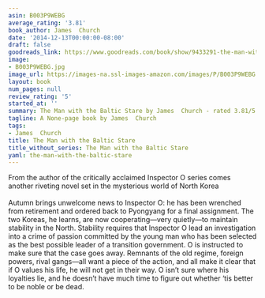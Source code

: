 ```yaml
---
asin: B003P9WEBG
average_rating: '3.81'
book_author: James  Church
date: '2014-12-13T00:00:00-08:00'
draft: false
goodreads_link: https://www.goodreads.com/book/show/9433291-the-man-with-the-baltic-stare
image:
- B003P9WEBG.jpg
image_url: https://images-na.ssl-images-amazon.com/images/P/B003P9WEBG.01._SCLZZZZZZZ.jpg
layout: book
num_pages: null
review_rating: '5'
started_at: ''
summary: The Man with the Baltic Stare by James  Church - rated 3.81/5 on Goodreads
tagline: A None-page book by James  Church
tags:
- James  Church
title: The Man with the Baltic Stare
title_without_series: The Man with the Baltic Stare
yaml: the-man-with-the-baltic-stare
---
```


From the author of the critically acclaimed Inspector O series comes another riveting novel set in the mysterious world of North Korea<br /> <br />Autumn brings unwelcome news to Inspector O: he has been wrenched from retirement and ordered back to Pyongyang for a final assignment. The two Koreas, he learns, are now cooperating—very quietly—to maintain stability in the North. Stability requires that Inspector O lead an investigation into a crime of passion committed by the young man who has been selected as the best possible leader of a transition government. O is instructed to make sure that the case goes away. Remnants of the old regime, foreign powers, rival gangs—all want a piece of the action, and all make it clear that if O values his life, he will not get in their way. O isn’t sure where his loyalties lie, and he doesn’t have much time to figure out whether ‘tis better to be noble or be dead.
